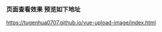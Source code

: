 ### 页面查看效果 预览如下地址

<p><a href="https://tugenhua0707.github.io/vue-upload-image/index.html" target="_blank">https://tugenhua0707.github.io/vue-upload-image/index.html</a></p>